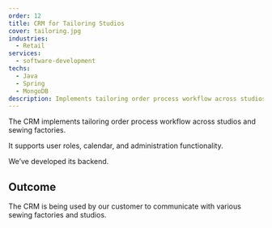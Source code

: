 ```yaml
---
order: 12
title: CRM for Tailoring Studios 
cover: tailoring.jpg
industries:
  - Retail
services:
  - software-development
techs:
  - Java
  - Spring
  - MongoDB
description: Implements tailoring order process workflow across studios and sewing factories.
---
```

The CRM implements tailoring order process workflow across studios and sewing factories. 

It supports user roles, calendar, and administration functionality. 

We’ve developed its backend.

## Outcome

The CRM is being used by our customer to communicate with various sewing factories and studios.